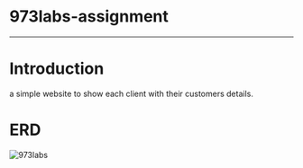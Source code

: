 # 973labs-assignment
---
# Introduction
a simple website to show each client with their customers details.

# ERD


![973labs](https://user-images.githubusercontent.com/114671518/230402208-a394847c-4c39-47e5-bd8a-1488ddcf9f7b.png)


